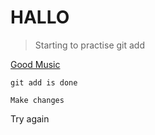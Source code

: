 # HALLO
>Starting to practise git add  

[Good Music](https://www.youtube.com/watch?v=MzI_CIYSsfQ&list=RDMzI_CIYSsfQ&index=1)

```git add is done```

`Make changes`

Try again